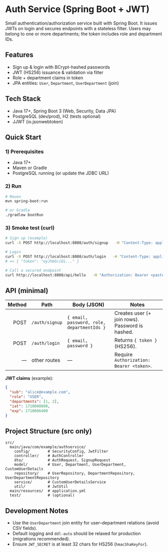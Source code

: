 # Auth Service (Spring Boot + JWT)

Small authentication/authorization service built with Spring Boot. It issues JWTs on login and secures endpoints with a stateless filter. Users may belong to one or more departments; the token includes role and department IDs.

## Features
-  Sign up & login with BCrypt-hashed passwords  
-  JWT (HS256) issuance & validation via filter  
-  Role + department claims in token  
-  JPA entities: `User`, `Department`, `UserDepartment` (join)

## Tech Stack
- Java 17+, Spring Boot 3 (Web, Security, Data JPA)  
- PostgreSQL (dev/prod), H2 (tests optional)  
- JJWT (io.jsonwebtoken)

## Quick Start

### 1) Prerequisites
- Java 17+
- Maven or Gradle
- PostgreSQL running (or update the JDBC URL)


### 2) Run
```bash
# Maven
mvn spring-boot:run

# or Gradle
./gradlew bootRun
```

### 3) Smoke test (curl)
```bash
# Sign up (example)
curl -X POST http://localhost:8080/auth/signup   -H "Content-Type: application/json"   -d '{"email":"alice@example.com","password":"pass123","role":"USER","departmentIds":[1,2]}'

# Login
curl -X POST http://localhost:8080/auth/login   -H "Content-Type: application/json"   -d '{"email":"alice@example.com","password":"pass123"}'
# => { "token": "eyJhbGciOi..." }

# Call a secured endpoint
curl http://localhost:8080/api/hello   -H "Authorization: Bearer <paste-token-here>"
```

## API (minimal)
| Method | Path            | Body (JSON)                                | Notes |
|-------:|-----------------|--------------------------------------------|-------|
| POST   | `/auth/signup`  | `{ email, password, role, departmentIds }` | Creates user (+ join rows). Password is hashed. |
| POST   | `/auth/login`   | `{ email, password }`                      | Returns `{ token }` (HS256). |
| *—*    | other routes    | *—*                                        | Require `Authorization: Bearer <token>`. |

**JWT claims** (example):  
```json
{
  "sub": "alice@example.com",
  "role": "USER",
  "departments": [1, 2],
  "iat": 1710000000,
  "exp": 1710086400
}
```

## Project Structure (src only)
```
src/
  main/java/com/example/authservice/
    config/        # SecurityConfig, JwtFilter
    controller/    # AuthController
    dto/           # AuthRequest, SignupRequest
    model/         # User, Department, UserDepartment, CustomUserDetails
    repository/    # UserRepository, DepartmentRepository, UserDepartmentRepository
    service/       # CustomUserDetailsService
    util/          # JwtUtil
  main/resources/  # application.yml
  test/            # (optional)
```

## Development Notes
- Use the `UserDepartment` join entity for user–department relations (avoid CSV fields).  
- Default logging and `ddl-auto` should be relaxed for production (migrations recommended).  
- Ensure `JWT_SECRET` is at least 32 chars for HS256 (`hmacShaKeyFor`).


